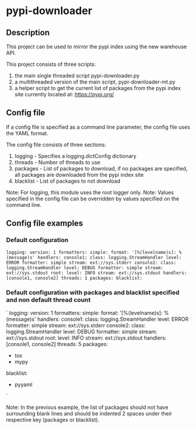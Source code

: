 # pypi-downloader

## Description

This project can be used to mirror the pypi index using the new warehouse API.

This project consists of three scripts:

1. the main single threaded script pypi-downloader.py
1. a multithreaded version of the main script, pypi-downloader-mt.py
1. a helper script to get the current list of packages from the pypi index site currently located at: <https://pypi.org/>

## Config file

If a config file is specified as a command line parameter, the config file uses the YAML format.

The config file consists of three sections:

1. logging - Specifies a logging.dictConfig dictionary
1. threads - Number of threads to use
1. packages - List of packages to download, if no packages are specified, all packages are downloaded from the pypi index site
1. blacklist - List of packages to not download

Note: For logging, this module uses the root logger only.
Note: Values specified in the config file can be overridden by values specified on the command line.

## Config file examples

### Default configuration

`
logging:
  version: 1
  formatters:
    simple:
      format: '[%(levelname)s]: %(message)s'
  handlers:
    console1:
      class: logging.StreamHandler
      level: ERROR
      formatter: simple
      stream: ext://sys.stderr
    console2:
      class: logging.StreamHandler
      level: DEBUG
      formatter: simple
      stream: ext://sys.stdout
  root:
    level: INFO
    stream: ext://sys.stdout
    handlers: [console1, console2]
threads: 1
packages:
blacklist:
`

### Default configuration with packages and blacklist specified and non default thread count

`
logging:
  version: 1
  formatters:
    simple:
      format: '[%(levelname)s]: %(message)s'
  handlers:
    console1:
      class: logging.StreamHandler
      level: ERROR
      formatter: simple
      stream: ext://sys.stderr
    console2:
      class: logging.StreamHandler
      level: DEBUG
      formatter: simple
      stream: ext://sys.stdout
  root:
    level: INFO
    stream: ext://sys.stdout
    handlers: [console1, console2]
threads: 5
packages:

- tox
- mypy

blacklist:

- pyyaml

`

Note: In the previous example, the list of packages should not have surrounding blank lines and should be indented 2 spaces under their respective key (packages or blacklist).